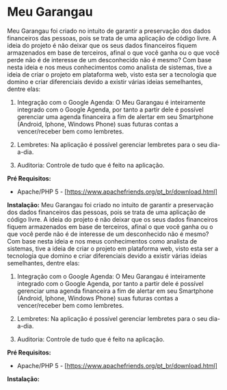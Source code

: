 # Meu Garangau

Meu Garangau foi criado no intuito de garantir a preservação dos dados financeiros das pessoas, pois se trata de uma aplicação de código livre. A ideia do projeto é não deixar que os seus dados financeiros fiquem armazenados em base de terceiros, afinal o que você ganha ou o que você perde não é de interesse de um desconhecido não é mesmo? Com base nesta ideia e nos meus conhecimentos como analista de sistemas, tive a ideia de criar o projeto em plataforma web, visto esta ser a tecnologia que domino e criar diferenciais devido a existir várias ideias semelhantes, dentre elas:

1. Integração com o Google Agenda:
O Meu Garangau é inteiramente integrado com o Google Agenda, por tanto a partir dele é possível gerenciar uma agenda financeira a fim de alertar em seu Smartphone (Android, Iphone, Windows Phone) suas futuras contas a vencer/receber bem como lembretes.

2. Lembretes:
Na aplicação é possível gerenciar lembretes para o seu dia-a-dia.

3. Auditoria:
Controle de tudo que é feito na aplicação.

**Pré Requisitos:**
* Apache/PHP 5 - [https://www.apachefriends.org/pt_br/download.html]

**Instalação:**
Meu Garangau foi criado no intuito de garantir a preservação dos dados financeiros das pessoas, pois se trata de uma aplicação de código livre. A ideia do projeto é não deixar que os seus dados financeiros fiquem armazenados em base de terceiros, afinal o que você ganha ou o que você perde não é de interesse de um desconhecido não é mesmo? Com base nesta ideia e nos meus conhecimentos como analista de sistemas, tive a ideia de criar o projeto em plataforma web, visto esta ser a tecnologia que domino e criar diferenciais devido a existir várias ideias semelhantes, dentre elas:

1. Integração com o Google Agenda:
O Meu Garangau é inteiramente integrado com o Google Agenda, por tanto a partir dele é possível gerenciar uma agenda financeira a fim de alertar em seu Smartphone (Android, Iphone, Windows Phone) suas futuras contas a vencer/receber bem como lembretes.

2. Lembretes:
Na aplicação é possível gerenciar lembretes para o seu dia-a-dia.

3. Auditoria:
Controle de tudo que é feito na aplicação.

**Pré Requisitos:**
* Apache/PHP 5 - [https://www.apachefriends.org/pt_br/download.html]

**Instalação:**
